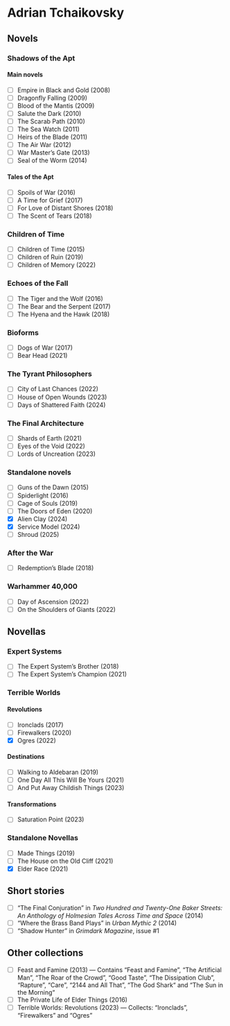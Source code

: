 # Adrian Tchaikovsky

## Novels

### Shadows of the Apt

#### Main novels

- [ ] Empire in Black and Gold (2008)
- [ ] Dragonfly Falling (2009)
- [ ] Blood of the Mantis (2009)
- [ ] Salute the Dark (2010)
- [ ] The Scarab Path (2010)
- [ ] The Sea Watch (2011)
- [ ] Heirs of the Blade (2011)
- [ ] The Air War (2012)
- [ ] War Master’s Gate (2013)
- [ ] Seal of the Worm (2014)

#### Tales of the Apt

- [ ] Spoils of War (2016)
- [ ] A Time for Grief (2017)
- [ ] For Love of Distant Shores (2018)
- [ ] The Scent of Tears (2018)

### Children of Time

- [ ] Children of Time (2015)
- [ ] Children of Ruin (2019)
- [ ] Children of Memory (2022)

### Echoes of the Fall

- [ ] The Tiger and the Wolf (2016)
- [ ] The Bear and the Serpent (2017)
- [ ] The Hyena and the Hawk (2018)

### Bioforms

- [ ] Dogs of War (2017)
- [ ] Bear Head (2021)

### The Tyrant Philosophers

- [ ] City of Last Chances (2022)
- [ ] House of Open Wounds (2023)
- [ ] Days of Shattered Faith (2024)

### The Final Architecture

- [ ] Shards of Earth (2021)
- [ ] Eyes of the Void (2022)
- [ ] Lords of Uncreation (2023)

### Standalone novels

- [ ] Guns of the Dawn (2015)
- [ ] Spiderlight (2016)
- [ ] Cage of Souls (2019)
- [ ] The Doors of Eden (2020)
- [x] Alien Clay (2024)
- [x] Service Model (2024)
- [ ] Shroud (2025)

### After the War

- [ ] Redemption’s Blade (2018)

### Warhammer 40,000

- [ ] Day of Ascension (2022)
- [ ] On the Shoulders of Giants (2022)

## Novellas

### Expert Systems

- [ ] The Expert System’s Brother (2018)
- [ ] The Expert System’s Champion (2021)

### Terrible Worlds

#### Revolutions

- [ ] Ironclads (2017)
- [ ] Firewalkers (2020)
- [x] Ogres (2022)

#### Destinations

- [ ] Walking to Aldebaran (2019)
- [ ] One Day All This Will Be Yours (2021)
- [ ] And Put Away Childish Things (2023)

#### Transformations

- [ ] Saturation Point (2023)

### Standalone Novellas

- [ ] Made Things (2019)
- [ ] The House on the Old Cliff (2021)
- [x] Elder Race (2021)

## Short stories

- [ ] “The Final Conjuration” in _Two Hundred and Twenty-One Baker Streets: An Anthology of Holmesian Tales Across Time and Space_ (2014)
- [ ] “Where the Brass Band Plays” in _Urban Mythic 2_ (2014)
- [ ] “Shadow Hunter” in _Grimdark Magazine_, issue #1

## Other collections

- [ ] Feast and Famine (2013) — Contains “Feast and Famine”, “The Artificial Man”, “The Roar of the Crowd”, “Good Taste”, “The Dissipation Club”, “Rapture”, “Care”, “2144 and All That”, “The God Shark“ and “The Sun in the Morning“
- [ ] The Private Life of Elder Things (2016)
- [ ] Terrible Worlds: Revolutions (2023) — Collects: “Ironclads”, “Firewalkers” and “Ogres”
